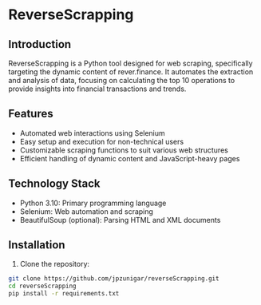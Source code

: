 # ReverseScrapping

## Introduction
ReverseScrapping is a Python tool designed for web scraping, specifically targeting the dynamic content of rever.finance. It automates the extraction and analysis of data, focusing on calculating the top 10 operations to provide insights into financial transactions and trends.

## Features
- Automated web interactions using Selenium
- Easy setup and execution for non-technical users
- Customizable scraping functions to suit various web structures
- Efficient handling of dynamic content and JavaScript-heavy pages

## Technology Stack
- Python 3.10: Primary programming language
- Selenium: Web automation and scraping
- BeautifulSoup (optional): Parsing HTML and XML documents

## Installation
1. Clone the repository:
```bash
git clone https://github.com/jpzunigar/reverseScrapping.git
cd reverseScrapping
pip install -r requirements.txt
```




